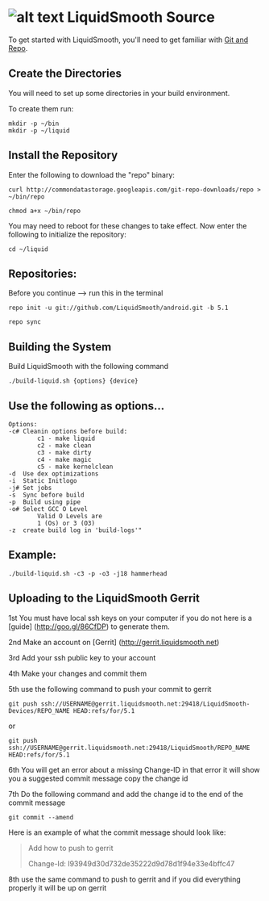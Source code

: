 ![alt text](http://stats.liquidsmooth.net/images/logo2.png "LiquidSmooth")
LiquidSmooth Source
===================
To get started with LiquidSmooth, you'll need to get
familiar with [Git and Repo](http://source.android.com/source/version-control.html).

Create the Directories 
----------------------

You will need to set up some directories in your build environment.

To create them run:

    mkdir -p ~/bin
    mkdir -p ~/liquid

Install the Repository
----------------------

Enter the following to download the "repo" binary:

    curl http://commondatastorage.googleapis.com/git-repo-downloads/repo > ~/bin/repo

    chmod a+x ~/bin/repo

You may need to reboot for these changes to take effect. 
Now enter the following to initialize the repository:

    cd ~/liquid


Repositories:
---------------

Before you continue --> run this in the terminal

    repo init -u git://github.com/LiquidSmooth/android.git -b 5.1

    repo sync
    

Building the System
---------------

Build LiquidSmooth with the following command

    ./build-liquid.sh {options} {device}

Use the following as options...
---------------

    Options:
    -c# Cleanin options before build:
            c1 - make liquid
            c2 - make clean
            c3 - make dirty
            c4 - make magic
            c5 - make kernelclean
    -d  Use dex optimizations
    -i  Static Initlogo
    -j# Set jobs
    -s  Sync before build
    -p  Build using pipe
    -o# Select GCC O Level
            Valid O Levels are
            1 (Os) or 3 (O3)
    -z  create build log in 'build-logs'"

Example:
---------------
    ./build-liquid.sh -c3 -p -o3 -j18 hammerhead

Uploading to the LiquidSmooth Gerrit
---------------

1st You must have local ssh keys on your computer if you do not here is a [guide] (http://goo.gl/86CfDP) to generate them.

2nd Make an account on [Gerrit] (http://gerrit.liquidsmooth.net)

3rd Add your ssh public key to your account

4th Make your changes and commit them

5th use the following command to push your commit to gerrit

    git push ssh://USERNAME@gerrit.liquidsmooth.net:29418/LiquidSmooth-Devices/REPO_NAME HEAD:refs/for/5.1
or

    git push ssh://USERNAME@gerrit.liquidsmooth.net:29418/LiquidSmooth/REPO_NAME HEAD:refs/for/5.1

6th You will get an error about a missing Change-ID in that error it will show you a suggested commit message copy the change id

7th Do the following command and add the change id to the end of the commit message

    git commit --amend

Here is an example of what the commit message should look like:

> Add how to push to gerrit
>
> Change-Id: I93949d30d732de35222d9d78d1f94e33e4bffc47

8th use the same command to push to gerrit and if you did everything properly it will be up on gerrit
